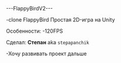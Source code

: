 ---FlappyBirdV2---

-clone FlappyBird Простая 2D-игра на Unity

Особенности:
-120FPS

Сделал:
**Степан** aka `stepapanchik`


-Хочу развивать проект дальшe
